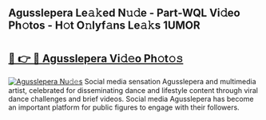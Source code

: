 ## Agusslepera Le𝚊𝚔ed N𝚞𝚍e - Part-WQL Vi𝚍eo Ph𝚘tos - H𝚘t O𝚗lyf𝚊ns Le𝚊𝚔s 1UMOR

# <h2><a href="http://hf0auxr.feru.top/?c=Agusslepera">🔗 👉 🔴 Agusslepera Vi𝚍𝚎o Ph𝚘t𝚘𝚜</a></h2>

[![Agusslepera Nu𝚍𝚎s](https://i.imgur.com/0TWrTi3.gif)](http://hf0auxr.feru.top/?c=Agusslepera)
Social media sensation Agusslepera and multimedia artist, celebrated for disseminating dance and lifestyle content through viral dance challenges and brief videos. Social media Agusslepera has become an important platform for public figures to engage with their followers. 
